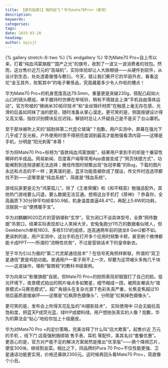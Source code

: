 ```yaml
---
title: 【避坑指南1】强的起飞？华为mate70Pro+（客观）
description: 
keywords: 
categories: 
tags: 
date: 2025-03-20
headimg: 
author: kpjsjt
---
```


{% gallery stretch::6::two %}
{% endgallery %}
华为Mate70 Pro+自上市以来，打着“纯血鸿蒙旗舰”“国产之光”的旗号，收割了一波又一波消费者的钱包。然而，这台售价近万元的“高端机”，实际体验却让人大跌眼镜——从硬件到软件，从设计到生态，处处透着傲慢与敷衍。今天，就让我们撕开它的华丽外衣，看看这坨“金玉其外，败絮其中”的电子奢侈品，究竟藏着多少令人作呕的槽点！

华为Mate70 Pro+的机身宽度高达79.5mm，重量更是突破230g，搭配凸起如火山口的镜头模组，单手握持时仿佛在举哑铃，稍有不慎就会上演“手机自由落体运动”。官方吹嘘的“微纳米3D拓印技术”和“金丝锦纤材质”在触感上毫无存在感，光滑的后盖如同抹了油的肥皂，随时准备从掌心溜走。更可笑的是，侧面按键设计得又高又塌，指纹识别模块反应迟钝，解锁时总让人怀疑自己是不是买了台山寨机。

至于那块被吹上天的“超耐摔第二代昆仑玻璃”？抱歉，用户实测中，屏幕在强光下几乎成了反光板，户外使用时恨不得把亮度调到最高才能勉强看清内容——这哪是手机，分明是“阳光刺客”本尊！

华为将Mate70 Pro+标榜为“首款纯血鸿蒙旗舰”，结果用户拿到手的却是个兼容性稀碎的半成品。网易新闻、百度客户端等常用App直接变成了“网页快捷方式”，功能阉割到连频道都无法选择；微信传图时频繁出现“张冠李戴”的Bug，下载的图片永远和点击的不一样；更离谱的是，蓝牙功能竟被砍成了摆设，传文件时连选项都找不到——这哪里是“纯血系统”，简直是“残血系统”。

游戏玩家更是沦为“鸿蒙孤儿”。除了《王者荣耀》和《和平精英》勉强适配外，其他热门游戏要么闪退，要么数据无法互通。想用这台手机打《原神》？恭喜你，全高画质下30分钟平均帧率50.9帧，机身温度直逼48.4℃，再配上5.6W的功耗，活脱脱一台“便携暖手宝”。
 
华为对麒麟9020芯片的营销堪称“玄学”。官方闭口不谈具体型号，全靠“网传数据”吊胃口，结果实际表现却让人笑掉大牙。安兔兔跑分115万的数据看似唬人，但Geekbench单核1603、多核5131的成绩，连高通两年前的骁龙8 Gen2都不如。更讽刺的是，用户实测中，这台手机在打开多个应用时频繁卡顿，甚至刷个微博都能卡成PPT——所谓的“流畅性优势”，不过是营销话术下的皇帝新衣。

至于华为引以为傲的“第二代灵犀通信技术”？在信号死角照样断联，所谓的“双卫星通信”更是鸡肋功能。普通用户一辈子用不上一次，却要为这项噱头多掏几千块——这波操作，堪称“智商税”的教科书级案例。
 
华为向来以“影像旗舰”自居，但Mate70 Pro+的拍照表现却狠狠打了自己的脸。低光环境下，夜景模式拍出的照片噪点多如繁星，细节糊成一团，被网友嘲讽为“夜景模式≈马赛克模式”。超广角镜头在复杂光源下色彩失真严重，长焦变焦超过10倍后画质直接崩坏——这哪是“红枫原色摄像头”，分明是“红枫掉色摄像头”。

更可笑的是，发布会上吹得天花乱坠的“AI摄影技术”， 实际使用中 只会无脑拉高饱和度，把蓝天P成荧光蓝，绿叶P成塑料绿。用户想拍张真实的人像？抱歉，华为的算法会“贴心”地给你加上十级磨皮。

华为对Mate70 Pro +的定价策略，完美诠释了什么叫“店大欺客”。起售价近 万元的手机 ，线下门 店竟强制捆绑销 售手表、耳机 等配件，美其名曰“套餐优惠”。更恶心的是，官方对产能不足的解决方案居然是推出“优享版”——换个降频芯片，便宜300块，继续割韭菜。相比之下，同品牌的Pura 70 Pro+不仅性能更强、卫星通话功能更实用，价格还暴跌2300元。这时候再回头看Mate70 Pro+，简直像个小丑。
